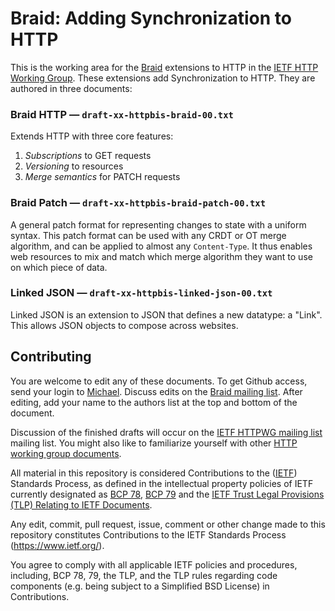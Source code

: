 # Braid: Adding Synchronization to HTTP

This is the working area for the [Braid](https://braid.news) extensions to
HTTP in the [IETF HTTP Working Group](https://httpwg.org/).  These extensions
add Synchronization to HTTP.  They are authored in three documents:

### Braid HTTP — `draft-xx-httpbis-braid-00.txt`
Extends HTTP with three core features:

1. *Subscriptions* to GET requests
2. *Versioning* to resources
3. *Merge semantics* for PATCH requests


### Braid Patch — `draft-xx-httpbis-braid-patch-00.txt`

A general patch format for representing changes to state with a uniform
syntax.  This patch format can be used with any CRDT or OT merge algorithm,
and can be applied to almost any `Content-Type`.  It thus enables web
resources to mix and match which merge algorithm they want to use on which
piece of data.

### Linked JSON — `draft-xx-httpbis-linked-json-00.txt`

Linked JSON is an extension to JSON that defines a new datatype: a "Link".
This allows JSON objects to compose across websites.

## Contributing

You are welcome to edit any of these documents.  To get Github access, send
your login to [Michael](mailto:toomim@gmail.com).  Discuss edits on the
[Braid mailing list](https://groups.google.com/forum/#!forum/braid-http).
After editing, add your name to the authors list at the top and bottom of the
document.

Discussion of the finished drafts will occur on the
[IETF HTTPWG mailing list](https://lists.w3.org/Archives/Public/ietf-http-wg/)
mailing list.  You might also like to familiarize yourself with other
[HTTP working group documents](https://github.com/httpwg/http-extensions/blob/master/CONTRIBUTING.md).

All material in this repository is considered Contributions to the
([IETF](https://www.ietf.org/)) Standards Process, as defined in the
intellectual property policies of IETF currently designated as
[BCP 78](https://www.rfc-editor.org/info/bcp78),
[BCP 79](https://www.rfc-editor.org/info/bcp79) and the
[IETF Trust Legal Provisions (TLP) Relating to IETF Documents](http://trustee.ietf.org/trust-legal-provisions.html).

Any edit, commit, pull request, issue, comment or other change made to this
repository constitutes Contributions to the IETF Standards Process
(https://www.ietf.org/).

You agree to comply with all applicable IETF policies and procedures,
including, BCP 78, 79, the TLP, and the TLP rules regarding code components
(e.g. being subject to a Simplified BSD License) in Contributions.
